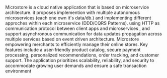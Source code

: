 Microstore is a cloud native application that is based on microservice 
architecture. it proposes implemention with multiple autonomous microservices 
(each one own it's data/db.) and implementing different approches within each 
microservice (DDD/CQRS Patterns).
using HTTP as communication protocol between client apps and microservices 
, and support asynchronous communication for data updates propagation across 
multiple services based on event driven architecture.
Microstore empowering merchants to efficiently manage their online stores. 
Key features include a user-friendly product catalog, secure payment 
processing, personalized recommendations, order tracking, and customer 
support. The application prioritizes scalability, reliability, and security to 
accommodate growing user demands and ensure a safe transaction environment
